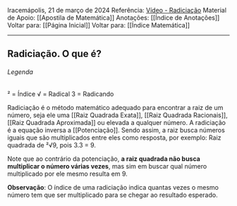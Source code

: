 Iracemápolis, 21 de março de 2024
Referência: [Vídeo - Radiciação](https://youtu.be/i7bCpeTMgTU?list=PLGyv8aUrOlzDML5gjP0h1hX2wlHDWhe-D)
Material de Apoio: [[Apostila de Matemática]]
Anotações: [[Índice de Anotações]]
Voltar para: [[Página Inicial]]
Voltar para: [[Índice Matemática]]
___________________
## Radiciação. O que é?
###### Legenda
² = Índice
√ = Radical
3 = Radicando

Radiciação é o método matemático adequado para encontrar a raiz de um número, seja ele uma [[Raiz Quadrada Exata]],
[[Raiz Quadrada Racionais]], [[Raiz Quadrada Aproximada]] ou elevada a qualquer número.
A radiciação é a equação inversa a [[Potenciação]].
Sendo assim, a raiz busca números iguais que são multiplicados entre eles como resposta, por exemplo: Raiz quadrada de ²√9, pois 3.3 = 9.

Note que ao contrário da potenciação, **a raiz quadrada não busca multiplicar o número várias vezes**, mas sim em buscar qual número multiplicado por ele mesmo resulta em 9.

**Observação**: O índice de uma radiciação indica quantas vezes o mesmo número tem que ser multiplicado para se chegar ao resultado esperado.

